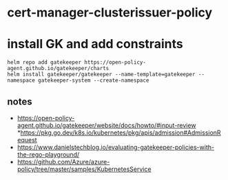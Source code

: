 # cert-manager-clusterissuer-policy


# install  GK  and add constraints  
 ```
 helm repo add gatekeeper https://open-policy-agent.github.io/gatekeeper/charts
 helm install gatekeeper/gatekeeper --name-template=gatekeeper --namespace gatekeeper-system --create-namespace
```
## 


## notes 
* https://open-policy-agent.github.io/gatekeeper/website/docs/howto/#input-review
*https://pkg.go.dev/k8s.io/kubernetes/pkg/apis/admission#AdmissionRequest
* https://www.danielstechblog.io/evaluating-gatekeeper-policies-with-the-rego-playground/
* https://github.com/Azure/azure-policy/tree/master/samples/KubernetesService
